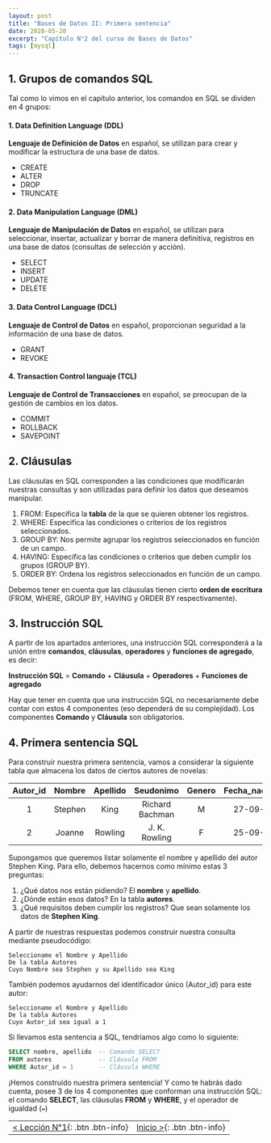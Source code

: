 ```yaml
---
layout: post
title: "Bases de Datos II: Primera sentencia"
date: 2020-05-20
excerpt: "Capítulo N°2 del curso de Bases de Datos"
tags: [mysql]
---
```


## 1. Grupos de comandos SQL

Tal como lo vimos en el capítulo anterior, los comandos en SQL se dividen en 4 grupos:

#### 1. Data Definition Language (DDL)

**Lenguaje de Definición de Datos** en español, se utilizan para crear y modificar la estructura de una base de datos.

* CREATE
* ALTER
* DROP
* TRUNCATE

#### 2. Data Manipulation Language (DML) 

**Lenguaje de Manipulación de Datos** en español, se utilizan para seleccionar, insertar, actualizar y borrar de manera definitiva, registros en una base de datos (consultas de selección y acción).

* SELECT
* INSERT
* UPDATE
* DELETE

#### 3. Data Control Language (DCL)

**Lenguaje de Control de Datos** en español, proporcionan seguridad a la información de una base de datos.

* GRANT
* REVOKE

#### 4. Transaction Control languaje (TCL)

**Lenguaje de Control de Transacciones** en español, se preocupan de la gestión de cambios en los datos.

* COMMIT
* ROLLBACK
* SAVEPOINT

## 2. Cláusulas

Las cláusulas en SQL corresponden a las condiciones que modificarán nuestras consultas y son utilizadas para definir los datos que deseamos manipular.

1. FROM: Especifica la **tabla** de la que se quieren obtener los registros.
2. WHERE: Especifica las condiciones o criterios de los registros seleccionados.
3. GROUP BY: Nos permite agrupar los registros seleccionados en función de un campo.
4. HAVING: Especifica las condiciones o criterios que deben cumplir los grupos (GROUP BY).
5. ORDER BY: Ordena los registros seleccionados en función de un campo.

Debemos tener en cuenta que las cláusulas tienen cierto **orden de escritura** (FROM, WHERE, GROUP BY, HAVING y ORDER BY respectivamente).

## 3. Instrucción SQL

A partir de los apartados anteriores, una instrucción SQL corresponderá a la unión entre **comandos**, **cláusulas**, **operadores** y **funciones de agregado**, es decir:

**Instrucción SQL** = **Comando** + **Cláusula** + **Operadores** + **Funciones de agregado**

Hay que tener en cuenta que una instrucción SQL no necesariamente debe contar con estos 4 componentes (eso dependerá de su complejidad). Los componentes **Comando** y **Cláusula** son obligatorios.

## 4. Primera sentencia SQL

Para construir nuestra primera sentencia, vamos a considerar la siguiente tabla que almacena los datos de ciertos autores de novelas:

| Autor_id | Nombre  | Apellido | Seudonimo       | Genero | Fecha_nacimiento | Pais_origen |
|:--------:|:-------:|:--------:|:---------------:|:------:|:----------------:|:-----------:|
| 1        | Stephen | King     | Richard Bachman | M      | 27-09-1947       | USA         |
| 2        | Joanne  | Rowling  | J. K. Rowling   | F      | 25-09-1947       | Reino Unido |

Supongamos que queremos listar solamente el nombre y apellido del autor Stephen King. Para ello, debemos hacernos como mínimo estas 3 preguntas:

1. ¿Qué datos nos están pidiendo? El **nombre** y **apellido**.
2. ¿Dónde están esos datos? En la tabla **autores**.
3. ¿Qué requisitos deben cumplir los registros? Que sean solamente los datos de **Stephen King**.

A partir de nuestras respuestas podemos construir nuestra consulta mediante pseudocódigo:

```
Seleccioname el Nombre y Apellido
De la tabla Autores
Cuyo Nombre sea Stephen y su Apellido sea King
```

También podemos ayudarnos del identificador único (Autor_id) para este autor:

```
Seleccioname el Nombre y Apellido
De la tabla Autores
Cuyo Autor_id sea igual a 1
```

Si llevamos esta sentencia a SQL, tendríamos algo como lo siguiente:

``` sql
SELECT nombre, apellido  -- Comando SELECT
FROM autores             -- Cláusula FROM
WHERE Autor_id = 1       -- Cláusula WHERE
```

¡Hemos construido nuestra primera sentencia! Y como te habrás dado cuenta, posee 3 de los 4 componentes que conforman una instrucción SQL: el comando **SELECT**, las cláusulas **FROM** y **WHERE**, y el operador de igualdad (`=`)

|     |     |
|:----|----:|
| [< Lección N°1](https://nisoto.github.io/bdd-i-introduccion/){: .btn .btn-info} | [Inicio >](https://nisoto.github.io/curso-bases-de-datos/){: .btn .btn-info} |

